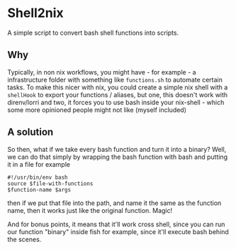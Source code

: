 # Shell2nix 

A simple script to convert bash shell functions into scripts. 

## Why

Typically, in non nix workflows, you might have - for example - a infrastructure folder with something like `functions.sh` to automate certain tasks. 
To make this nicer with nix, you could create a simple nix shell with a `shellHook` to export your functions / aliases, but one, this doesn't work with direnv/lorri
and two, it forces you to use bash inside your nix-shell - which some more opinioned people might not like (myself included)

## A solution 

So then, what if we take every bash function and turn it into a binary? Well, we can do that simply by wrapping the bash function with bash and putting it in a file for example 

```
#!/usr/bin/env bash
source $file-with-functions
$function-name $args
```

then if we put that file into the path, and name it the same as the function name, then it works just like the original function. Magic! 

And for bonus points, it means that it'll work cross shell, since you can run our function "binary" inside fish for example, since it'll execute 
bash behind the scenes.